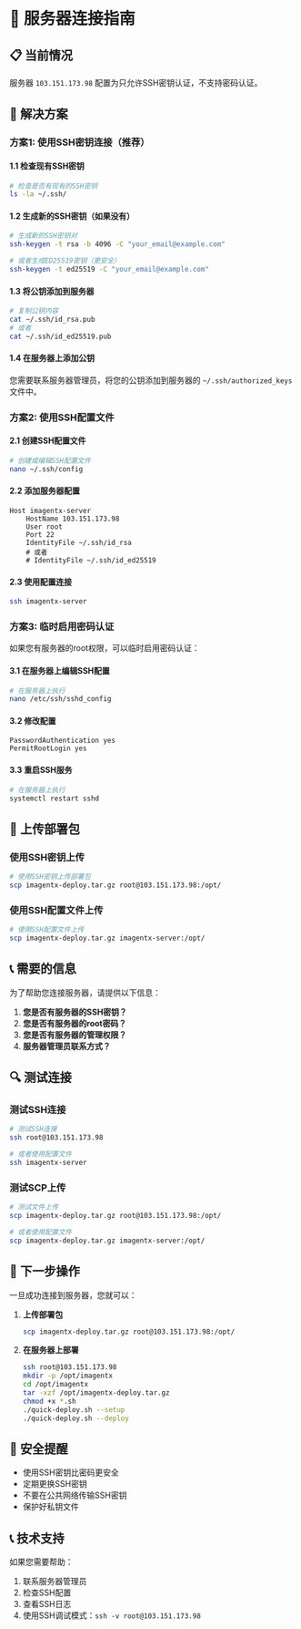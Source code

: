 # 🔐 服务器连接指南

## 📋 当前情况

服务器 `103.151.173.98` 配置为只允许SSH密钥认证，不支持密码认证。

## 🔧 解决方案

### 方案1: 使用SSH密钥连接（推荐）

#### 1.1 检查现有SSH密钥
```bash
# 检查是否有现有的SSH密钥
ls -la ~/.ssh/
```

#### 1.2 生成新的SSH密钥（如果没有）
```bash
# 生成新的SSH密钥对
ssh-keygen -t rsa -b 4096 -C "your_email@example.com"

# 或者生成ED25519密钥（更安全）
ssh-keygen -t ed25519 -C "your_email@example.com"
```

#### 1.3 将公钥添加到服务器
```bash
# 复制公钥内容
cat ~/.ssh/id_rsa.pub
# 或者
cat ~/.ssh/id_ed25519.pub
```

#### 1.4 在服务器上添加公钥
您需要联系服务器管理员，将您的公钥添加到服务器的 `~/.ssh/authorized_keys` 文件中。

### 方案2: 使用SSH配置文件

#### 2.1 创建SSH配置文件
```bash
# 创建或编辑SSH配置文件
nano ~/.ssh/config
```

#### 2.2 添加服务器配置
```
Host imagentx-server
    HostName 103.151.173.98
    User root
    Port 22
    IdentityFile ~/.ssh/id_rsa
    # 或者
    # IdentityFile ~/.ssh/id_ed25519
```

#### 2.3 使用配置连接
```bash
ssh imagentx-server
```

### 方案3: 临时启用密码认证

如果您有服务器的root权限，可以临时启用密码认证：

#### 3.1 在服务器上编辑SSH配置
```bash
# 在服务器上执行
nano /etc/ssh/sshd_config
```

#### 3.2 修改配置
```
PasswordAuthentication yes
PermitRootLogin yes
```

#### 3.3 重启SSH服务
```bash
# 在服务器上执行
systemctl restart sshd
```

## 🚀 上传部署包

### 使用SSH密钥上传
```bash
# 使用SSH密钥上传部署包
scp imagentx-deploy.tar.gz root@103.151.173.98:/opt/
```

### 使用SSH配置文件上传
```bash
# 使用SSH配置文件上传
scp imagentx-deploy.tar.gz imagentx-server:/opt/
```

## 📞 需要的信息

为了帮助您连接服务器，请提供以下信息：

1. **您是否有服务器的SSH密钥？**
2. **您是否有服务器的root密码？**
3. **您是否有服务器的管理权限？**
4. **服务器管理员联系方式？**

## 🔍 测试连接

### 测试SSH连接
```bash
# 测试SSH连接
ssh root@103.151.173.98

# 或者使用配置文件
ssh imagentx-server
```

### 测试SCP上传
```bash
# 测试文件上传
scp imagentx-deploy.tar.gz root@103.151.173.98:/opt/

# 或者使用配置文件
scp imagentx-deploy.tar.gz imagentx-server:/opt/
```

## 🎯 下一步操作

一旦成功连接到服务器，您就可以：

1. **上传部署包**
   ```bash
   scp imagentx-deploy.tar.gz root@103.151.173.98:/opt/
   ```

2. **在服务器上部署**
   ```bash
   ssh root@103.151.173.98
   mkdir -p /opt/imagentx
   cd /opt/imagentx
   tar -xzf /opt/imagentx-deploy.tar.gz
   chmod +x *.sh
   ./quick-deploy.sh --setup
   ./quick-deploy.sh --deploy
   ```

## 🚨 安全提醒

- 使用SSH密钥比密码更安全
- 定期更换SSH密钥
- 不要在公共网络传输SSH密钥
- 保护好私钥文件

## 📞 技术支持

如果您需要帮助：
1. 联系服务器管理员
2. 检查SSH配置
3. 查看SSH日志
4. 使用SSH调试模式：`ssh -v root@103.151.173.98`
